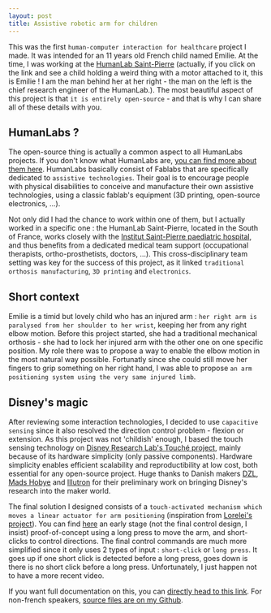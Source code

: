 ```yaml
---
layout: post
title: Assistive robotic arm for children
---
```


This was the first `human-computer interaction for healthcare` project I made.
It was intended for an 11 years old French child named Emilie.
At the time, I was working at the [HumanLab Saint-Pierre](https://www.humanlabsaintpierre.org/)
(actually, if you click on the link and see a child holding a weird thing with a motor attached to it, this is Emilie !
I am the man behind her at her right - the man on the left is the chief research engineer of the HumanLab.).
The most beautiful aspect of this project is that `it is entirely open-source` - and that is why I can share all of these details with you.


## HumanLabs ?
The open-source thing is actually a common aspect to all HumanLabs projects. If you don't know what HumanLabs are, [you can find more about them here](https://myhumankit.org/en/home/).
HumanLabs basically consist of Fablabs that are specifically dedicated to `assistive technologies`.
Their goal is to encourage people with physical disabilities to conceive and manufacture their own assistive technologies, using a classic fablab's equipment (3D printing, open-source electronics, ...).

Not only did I had the chance to work within one of them, but I actually worked in a specific one :
the HumanLab Saint-Pierre, located in the South of France, works closely with the [Institut Saint-Pierre paediatric hospital](https://www.institut-st-pierre.com/), and thus benefits from a dedicated medical team support (occupational therapists, ortho-prosthetists, doctors, ...).
This cross-disciplinary team setting was key for the success of this project, as it linked `traditional orthosis manufacturing`, `3D printing` and `electronics`.

## Short context
Emilie is a timid but lovely child who has an injured arm : `her right arm is paralysed from her shoulder to her wrist`, keeping her from any right elbow motion.
Before this project started, she had a traditional mechanical orthosis - she had to lock her injured arm with the other one on one specific position.
My role there was to propose a way to enable the elbow motion in the most natural way possible.
Fortunatly since she could still move her fingers to grip something on her right hand, I was able to propose `an arm positioning system using the very same injured limb`.


## Disney's magic
After reviewing some interaction technologies, I decided to use `capacitive sensing` since it also resolved the direction control problem - flexion or extension.
As this project was not 'childish' enough, I based the touch sensing technology on [Disney Research Lab's Touché project](https://la.disneyresearch.com/publication/touche-enhancing-touch-interaction-on-humans-screens-liquids-and-everyday-objects/),
mainly because of its hardware simplicity (only passive components). Hardware simplicity enables efficient scalability and reproductibility at low cost, both essential for any open-source project.
Huge thanks to Danish makers [DZL](http://blog.dzl.dk/), [Mads Hobye](http://www.hobye.dk/) and [Illutron](http://illutron.dk/) for their preliminary work on bringing Disney's research into the maker world.

The final solution I designed consists of a `touch-activated mechanism which moves a linear actuator for arm positioning` (inspiration from [Lorelei's project](https://sites.google.com/site/ourkidscandoanything/)). You can find [here](https://drive.google.com/file/d/1Cl-wryliRHkoRjxJLqVjsEyC7giJl1Dj/view?usp=sharing) an early stage (not the final control design, I insist) proof-of-concept using a long press to move the arm, and short-clicks to control directions. The final control commands are much more simplified since it only uses 2 types of input : `short-click` or `long press`. It goes up if one short click is detected before a long press, goes down is there is no short click before a long press. Unfortunately, I just happen not to have a more recent video.

If you want full documentation on this, you can [directly head to this link](https://wikilab.myhumankit.org/index.php?title=Projets:Orth%C3%A8se_de_Coude_Robotis%C3%A9e).
For non-french speakers, [source files are on my Github](https://github.com/ko-sinus/emilie-arm).